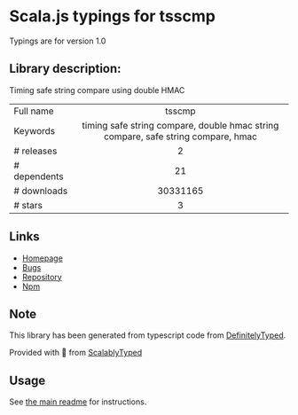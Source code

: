 
# Scala.js typings for tsscmp

Typings are for version 1.0

## Library description:
Timing safe string compare using double HMAC

|                    |                 |
| ------------------ | :-------------: |
| Full name          | tsscmp |
| Keywords           | timing safe string compare, double hmac string compare, safe string compare, hmac |
| # releases         | 2 |
| # dependents       | 21 |
| # downloads        | 30331165 |
| # stars            | 3 |

## Links
- [Homepage](https://github.com/suryagh/tsscmp#readme)
- [Bugs](https://github.com/suryagh/tsscmp/issues)
- [Repository](https://github.com/suryagh/tsscmp)
- [Npm](https://www.npmjs.com/package/tsscmp)
    


## Note
This library has been generated from typescript code from [DefinitelyTyped](https://definitelytyped.org).

Provided with :purple_heart: from [ScalablyTyped](https://github.com/oyvindberg/ScalablyTyped)

## Usage
See [the main readme](../../readme.md) for instructions.


